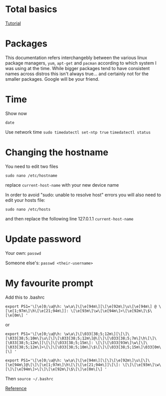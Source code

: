 # Total basics
[Tutorial](http://www.ee.surrey.ac.uk/Teaching/Unix/)

# Packages
This documentation refers interchangebly between the various
linux package managers, `yum`, `apt-get` and `pacman` according
to which system I was using at the time. While bigger packages
tend to have consistent names across distros this isn't always
true... and certainly not for the smaller packages. Google will
be your friend.

# Time
Show now
```
date
```

Use network time
`sudo timedatectl set-ntp true`
`timedatectl status`

# Changing the hostname
You need to edit two files

    sudo nano /etc/hostname

replace `current-host-name` with your new device name

In order to avoid "sudo: unable to resolve host" errors you will also need to edit your hosts file:

    sudo nano /etc/hosts

and then replace the following line
    127.0.1.1	`current-host-name`

# Update password
Your own: `passwd`

Someone else's: `passwd <their-username>`

# My favourite prompt

Add this to .bashrc

```
export PS1='\[\e]0;\u@\h: \w\a\]\[\e[94m\][\[\e[92m\]\u\[\e[94m\] @ \[\e[1;97m\]\h\[\e[21;94m\]]: \[\e[93m\]\w\[\e[94m\]>\[\e[92m\]\$\[\e[0m\] '
```


or
```
export PS1='\[\e]0;\u@\h: \w\a\]\[\033[38;5;12m\][\[\]\[\033[38;5;10m\]\u\[\]\[\033[38;5;12m\]@\[\]\[\033[38;5;7m\]\h\[\]\[\033[38;5;12m\]]\[\]\[\033[38;5;15m\]: \[\]\[\033[93m\]\w\[\]\[\033[38;5;12m\]>\[\]\[\033[38;5;10m\]\$\[\]\[\033[38;5;15m\]\033[0m\[\] '

export PS1='\[\e]0;\u@\h: \w\a\]\[\e[94m\][\[\]\[\e[92m\]\u\[\]\[\e[94m\]@\[\]\[\e[1;97m\]\h\[\]\[\e[21;94m\]]\[\]: \[\]\[\e[93m\]\w\[\]\[\e[94m\]>\[\]\[\e[92m\]\$\[\]\e[0m\[\] '
```

Then `source ~/.bashrc`

[Reference](http://misc.flogisoft.com/bash/tip_colors_and_formatting)
